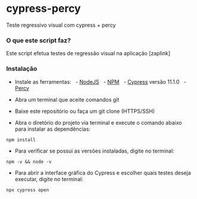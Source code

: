# cypress-percy
Teste regressivo visual com cypress + percy

### O que este script faz?
Este script efetua testes de regressão visual na aplicação [zaplink]

### Instalação

- Instale as ferramentas:
  - [NodeJS](https://nodejs.org/en/download/ "NodeJS")
  - [NPM](https://www.npm.com/ "NPM")
  - [Cypress](https://www.npm.com/ "Cypress") versão 11.1.0
  - [Percy](https://docs.percy.io/docs/cypress)

- Abra um terminal que aceite comandos git
- Baixe este repositório ou faça um git clone (HTTPS/SSH)
- Abra o diretório do projeto via terminal e execute o comando abaixo para instalar as dependências:
```
npm install
```
- Para verificar se possui as versões instaladas, digite no terminal:
```
npm -v && node -v
```
- Para abrir a interface gráfica do Cypress e escolher quais testes deseja executar, digite no terminal:
```
npx cypress open
```
